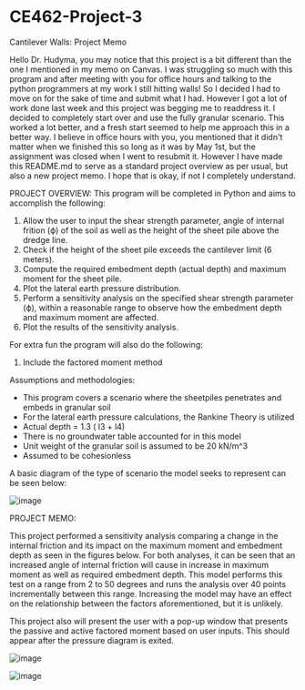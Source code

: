 # CE462-Project-3
Cantilever Walls: Project Memo

Hello Dr. Hudyma, you may notice that this project is a bit different than the one I mentioned in my memo on Canvas. I was struggling so much with this program and after meeting with you for office hours and talking to the python programmers at my work I still hitting walls! So I decided I had to move on for the sake of time and submit what I had. However I got a lot of work done last week and this project was begging me to readdress it. I decided to completely start over and use the fully granular scenario. This worked a lot better, and a fresh start seemed to help me approach this in a better way. I believe in office hours with you, you mentioned that it didn't matter when we finished this so long as it was by May 1st, but the assignment was closed when I went to resubmit it. However I have made this README.md to serve as a standard project overview as per usual, but also a new project memo. I hope that is okay, if not I completely understand.

PROJECT OVERVIEW:
This program will be completed in Python and aims to accomplish the following:

1. Allow the user to input the shear strength parameter, angle of internal frition (ϕ) of the soil as well as the height of the sheet pile above the dredge line. 
3. Check if the height of the sheet pile exceeds the cantilever limit (6 meters).
4. Compute the required embedment depth (actual depth) and maximum moment for the sheet pile.
5. Plot the lateral earth pressure distribution.
6. Perform a sensitivity analysis on the specified shear strength parameter (ϕ),  within a reasonable range to observe how the embedment depth and maximum moment are affected.
7. Plot the results of the sensitivity analysis.
   
For extra fun the program will also do the following:

1. Include the factored moment method
   
Assumptions and methodologies:
- This program covers a scenario where the sheetpiles penetrates and embeds in granular soil
- For the lateral earth pressure calculations, the Rankine Theory is utilized
- Actual depth = 1.3 ( l3 + l4)
- There is no groundwater table accounted for in this model
- Unit weight of the granular soil is assumed to be 20 kN/m^3
- Assumed to be cohesionless

A basic diagram of the type of scenario the model seeks to represent can be seen below:

![image](https://github.com/JessikaSolleder/CE462-Project-3/assets/156147848/656dec7f-3a4b-49b4-a17e-94ee2573b339)

PROJECT MEMO:

This project performed a sensitivity analysis comparing a change in the internal friction and its impact on the maximum moment and embedment depth as seen in the figures below. For both analyses, it can be seen that an increased angle of internal friction will cause in increase in maximum moment as well as required embedment depth. This model performs this test on a range from 2 to 50 degrees and runs the analysis over 40 points incrementally between this range. Increasing the model may have an effect on the relationship between the factors aforementioned, but it is unlikely. 

This project also will present the user with a pop-up window that presents the passive and active factored moment based on user inputs. This should appear after the pressure diagram is exited.

![image](https://github.com/JessikaSolleder/CE462-Project-3/assets/156147848/096737d4-a519-4d22-8c5c-a204535ec70f)

![image](https://github.com/JessikaSolleder/CE462-Project-3/assets/156147848/67e987c8-3ee8-470d-8872-f29d85da3cd2)






